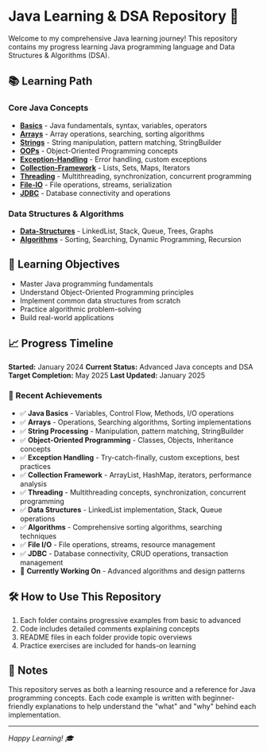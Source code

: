 # Java Learning & DSA Repository 🚀

Welcome to my comprehensive Java learning journey! This repository contains my progress learning Java programming language and Data Structures & Algorithms (DSA).

## 📚 Learning Path

### Core Java Concepts
- **[Basics](./Basics/)** - Java fundamentals, syntax, variables, operators
- **[Arrays](./Arrays/)** - Array operations, searching, sorting algorithms
- **[Strings](./Strings/)** - String manipulation, pattern matching, StringBuilder
- **[OOPs](./OOPs/)** - Object-Oriented Programming concepts
- **[Exception-Handling](./Exception-Handling/)** - Error handling, custom exceptions
- **[Collection-Framework](./Collection-Framework/)** - Lists, Sets, Maps, Iterators
- **[Threading](./Threading/)** - Multithreading, synchronization, concurrent programming
- **[File-IO](./File-IO/)** - File operations, streams, serialization
- **[JDBC](./JDBC/)** - Database connectivity and operations

### Data Structures & Algorithms
- **[Data-Structures](./Data-Structures/)** - LinkedList, Stack, Queue, Trees, Graphs
- **[Algorithms](./Algorithms/)** - Sorting, Searching, Dynamic Programming, Recursion

## 🎯 Learning Objectives

- Master Java programming fundamentals
- Understand Object-Oriented Programming principles
- Implement common data structures from scratch
- Practice algorithmic problem-solving
- Build real-world applications

## 📈 Progress Timeline

**Started:** January 2024
**Current Status:** Advanced Java concepts and DSA
**Target Completion:** May 2025
**Last Updated:** January 2025

### 🎯 Recent Achievements

- ✅ **Java Basics** - Variables, Control Flow, Methods, I/O operations
- ✅ **Arrays** - Operations, Searching algorithms, Sorting implementations
- ✅ **String Processing** - Manipulation, pattern matching, StringBuilder
- ✅ **Object-Oriented Programming** - Classes, Objects, Inheritance concepts
- ✅ **Exception Handling** - Try-catch-finally, custom exceptions, best practices
- ✅ **Collection Framework** - ArrayList, HashMap, iterators, performance analysis
- ✅ **Threading** - Multithreading concepts, synchronization, concurrent programming
- ✅ **Data Structures** - LinkedList implementation, Stack, Queue operations
- ✅ **Algorithms** - Comprehensive sorting algorithms, searching techniques
- ✅ **File I/O** - File operations, streams, resource management
- ✅ **JDBC** - Database connectivity, CRUD operations, transaction management
- 🔄 **Currently Working On** - Advanced algorithms and design patterns

## 🛠️ How to Use This Repository

1. Each folder contains progressive examples from basic to advanced
2. Code includes detailed comments explaining concepts
3. README files in each folder provide topic overviews
4. Practice exercises are included for hands-on learning

## 📝 Notes

This repository serves as both a learning resource and a reference for Java programming concepts. Each code example is written with beginner-friendly explanations to help understand the "what" and "why" behind each implementation.

---
*Happy Learning! 🎓*